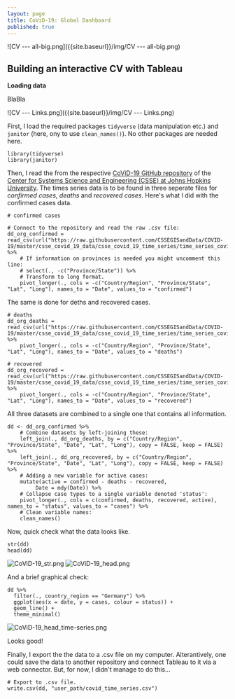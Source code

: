 ```yaml
---
layout: page
title: CoViD-19: Global Dashboard
published: true
---
```

![CV --- all-big.png]({{site.baseurl}}/img/CV --- all-big.png)


## Building an interactive CV with Tableau



**Loading data**

BlaBla

![CV --- Links.png]({{site.baseurl}}/img/CV --- Links.png)




First, I load the required packages `tidyverse` (data manipulation etc.) and `janitor` (here, ony to use `clean_names()`). No other packages are needed here.
```
library(tidyverse)
library(janitor)
```

Then, I read the from the respective [CoViD-19 GitHub repository](https://github.com/CSSEGISandData/COVID-19) of the [Center for Systems Science and Engineering (CSSE) at Johns Hopkins University](https://systems.jhu.edu/). The times series data is to be found in three seperate files for *confirmed cases*, *deaths* and *recovered cases*. Here's what I did with the confirmed cases data.
```
# confirmed cases

# Connect to the repository and read the raw .csv file:
dd_org_confirmed = read_csv(url("https://raw.githubusercontent.com/CSSEGISandData/COVID-19/master/csse_covid_19_data/csse_covid_19_time_series/time_series_covid19_confirmed_global.csv")) %>% 
	# If information on provinces is needed you might uncomment this line:
  	# select(., -c("Province/State")) %>% 
	# Transform to long format.
  	pivot_longer(., cols = -c("Country/Region", "Province/State", "Lat", "Long"), names_to = "Date", values_to = "confirmed")

```

The same is done for deths and recovered cases.
```
# deaths
dd_org_deaths = read_csv(url("https://raw.githubusercontent.com/CSSEGISandData/COVID-19/master/csse_covid_19_data/csse_covid_19_time_series/time_series_covid19_deaths_global.csv")) %>% 
  	pivot_longer(., cols = -c("Country/Region", "Province/State", "Lat", "Long"), names_to = "Date", values_to = "deaths") 

# recovered
dd_org_recovered = read_csv(url("https://raw.githubusercontent.com/CSSEGISandData/COVID-19/master/csse_covid_19_data/csse_covid_19_time_series/time_series_covid19_recovered_global.csv")) %>% 
  	pivot_longer(., cols = -c("Country/Region", "Province/State", "Lat", "Long"), names_to = "Date", values_to = "recovered") 
 ```

All three datasets are combined to a single one that contains all information.
```
dd <- dd_org_confirmed %>% 
	# Combine datasets by left-joining these:
  	left_join(., dd_org_deaths, by = c("Country/Region", "Province/State", "Date", "Lat", "Long"), copy = FALSE, keep = FALSE) %>% 
  	left_join(., dd_org_recovered, by = c("Country/Region", "Province/State", "Date", "Lat", "Long"), copy = FALSE, keep = FALSE) %>% 
  	# Adding a new variable for active cases:
  	mutate(active = confirmed - deaths - recovered,
         Date = mdy(Date)) %>% 
    # Collapse case types to a single variable denoted 'status':
  	pivot_longer(., cols = c(confirmed, deaths, recovered, active), names_to = "status", values_to = "cases") %>% 
  	# Clean variable names:
  	clean_names() 
```

Now, quick check what the data looks like.
```
str(dd)
head(dd)
```
![CoViD-19_str.png]({{site.baseurl}}/img/CoViD-19_str.png)
![CoViD-19_head.png]({{site.baseurl}}/img/CoViD-19_head.png)

And a brief graphical check:
```
dd %>% 
  filter(., country_region == "Germany") %>% 
  ggplot(aes(x = date, y = cases, colour = status)) +
  geom_line() +
  theme_minimal()
```
![CoViD-19_head_time-series.png]({{site.baseurl}}/img/CoViD-19_head_time-series.png)

Looks good!

Finally, I export the the data to a .csv file on my computer. Alterantively, one could save the data to another repository and connect Tableau to it via a web connector. But, for now, I didn't manage to do this...
```
# Export to .csv file.
write.csv(dd, "user_path/covid_time_series.csv")
```


